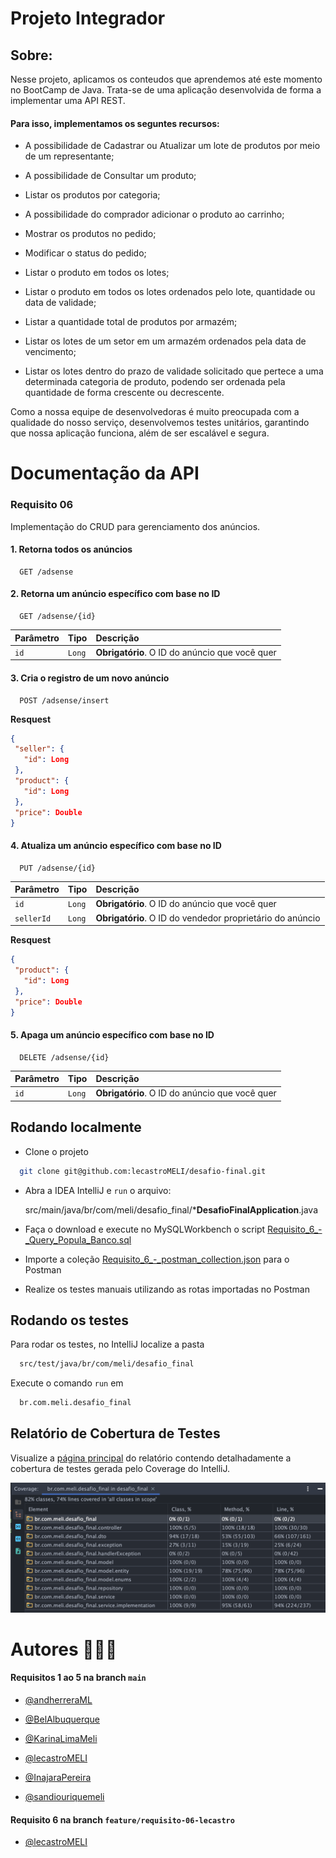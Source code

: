 
# Projeto Integrador

## Sobre:
Nesse projeto, aplicamos os conteudos que aprendemos até este momento no BootCamp de Java. Trata-se de uma aplicação desenvolvida de forma a implementar uma API REST.

#### Para isso, implementamos os seguntes recursos:

- A possibilidade de Cadastrar ou Atualizar um lote de produtos por meio de um representante;

- A possibilidade de Consultar um produto;

- Listar os produtos por categoria;

- A possibilidade do comprador adicionar o produto ao carrinho;

- Mostrar os produtos no pedido;

- Modificar o status do pedido;

- Listar o produto em todos os lotes;

- Listar o produto em todos os lotes ordenados pelo lote, quantidade ou data de validade;

- Listar a quantidade total de produtos por armazém;

- Listar os lotes de um setor em um armazém ordenados pela data de vencimento;

- Listar os lotes dentro do prazo de validade solicitado que pertece a uma determinada categoria de produto, podendo
  ser ordenada pela quantidade de forma crescente ou decrescente.

Como a nossa equipe de desenvolvedoras é muito preocupada com a qualidade do nosso serviço, desenvolvemos testes unitários, garantindo que nossa aplicação funciona, além de ser escalável e segura.

# Documentação da API

### Requisito 06
Implementação do CRUD para gerenciamento dos anúncios.

#### 1. Retorna todos os anúncios

```http
  GET /adsense
```

#### 2. Retorna um anúncio específico com base no ID

```http
  GET /adsense/{id}
```

| Parâmetro   | Tipo       | Descrição                                   |
| :---------- | :--------- | :------------------------------------------ |
| `id`      | `Long` | **Obrigatório**. O ID do anúncio que você quer |


#### 3. Cria o registro de um novo anúncio

```http
  POST /adsense/insert
```

**Resquest**

```json
{
 "seller": {
   "id": Long
 },
 "product": {
   "id": Long
 },
 "price": Double
}

```

#### 4. Atualiza um anúncio específico com base no ID

```http
  PUT /adsense/{id}
```

| Parâmetro   | Tipo       | Descrição                                   |
| :---------- | :--------- | :------------------------------------------ |
| `id`      | `Long` | **Obrigatório**. O ID do anúncio que você quer |
| `sellerId`      | `Long` | **Obrigatório**. O ID do vendedor proprietário do anúncio |

**Resquest**
```json
{
 "product": {
   "id": Long
 },
 "price": Double
}
```

#### 5. Apaga um anúncio específico com base no ID

```http
  DELETE /adsense/{id}
```

| Parâmetro   | Tipo       | Descrição                                   |
| :---------- | :--------- | :------------------------------------------ |
| `id`      | `Long` | **Obrigatório**. O ID do anúncio que você quer |

## Rodando localmente

- Clone o projeto

```bash
  git clone git@github.com:lecastroMELI/desafio-final.git
```

- Abra a IDEA IntelliJ e ```run``` o arquivo:

  src/main/java/br/com/meli/desafio_final/***DesafioFinalApplication**.java

- Faça o download e execute no MySQLWorkbench o script [Requisito_6_-_Query_Popula_Banco.sql](Requisito_6_-_Query_Popula_Banco.sql)

- Importe a coleção [Requisito_6_-_postman_collection.json](Requisito_6_-_postman_collection.json) para o Postman

- Realize os testes manuais utilizando as rotas importadas no Postman

## Rodando os testes

Para rodar os testes, no IntelliJ localize a pasta

```bash
  src/test/java/br/com/meli/desafio_final
```

Execute o comando ```run``` em
```bash
  br.com.meli.desafio_final
```

## Relatório de Cobertura de Testes

Visualize a [página principal](Testes_Relatorio_de_cobertura/index.html) do relatório contendo detalhadamente a cobertura de testes gerada pelo Coverage do IntelliJ.

![Cobertura de testes](Testes_Relatorio_de_cobertura/cobertura.png)




# Autores 👩🏻‍💻

#### Requisitos 1 ao 5 na branch ```main```

- [@andherreraML](https://github.com/andherreraML)

- [@BelAlbuquerque](https://github.com/BelAlbuquerque)

- [@KarinaLimaMeli](https://github.com/KarinaLimaMeli)

- [@lecastroMELI](https://github.com/lecastroMELI)

- [@InajaraPereira](https://github.com/InajaraPereira)

- [@sandiouriquemeli](https://github.com/sandiouriquemeli)

#### Requisito 6 na branch ```feature/requisito-06-lecastro```

- [@lecastroMELI](https://github.com/lecastroMELI)